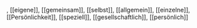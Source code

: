 , [[eigene]], [[gemeinsam]], [[selbst]], [[allgemein]], [[einzelne]], [[Persönlichkeit]], [[speziell]], [[gesellschaftlich]], [[persönlich]]